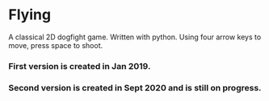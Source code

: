# Flying
A classical 2D dogfight game. Written with python.
Using four arrow keys to move, press space to shoot.

### **First version is created in Jan 2019.**
### **Second version is created in Sept 2020 and is still on progress.**

